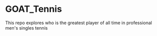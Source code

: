 # GOAT_Tennis
This repo explores who is the greatest player of all time in professional men's singles tennis

